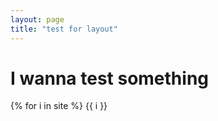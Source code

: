 ```yaml
---
layout: page
title: "test for layout"
---
```


# I wanna test something  

{% for i in site %}
{{ i }}  
